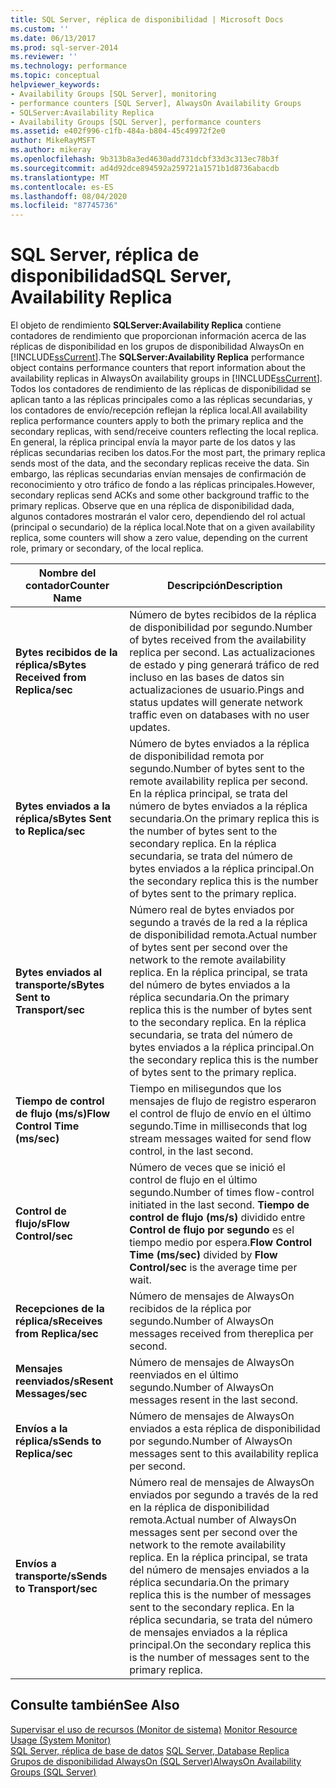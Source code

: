 ```yaml
---
title: SQL Server, réplica de disponibilidad | Microsoft Docs
ms.custom: ''
ms.date: 06/13/2017
ms.prod: sql-server-2014
ms.reviewer: ''
ms.technology: performance
ms.topic: conceptual
helpviewer_keywords:
- Availability Groups [SQL Server], monitoring
- performance counters [SQL Server], AlwaysOn Availability Groups
- SQLServer:Availability Replica
- Availability Groups [SQL Server], performance counters
ms.assetid: e402f996-c1fb-484a-b804-45c49972f2e0
author: MikeRayMSFT
ms.author: mikeray
ms.openlocfilehash: 9b313b8a3ed4630add731dcbf33d3c313ec78b3f
ms.sourcegitcommit: ad4d92dce894592a259721a1571b1d8736abacdb
ms.translationtype: MT
ms.contentlocale: es-ES
ms.lasthandoff: 08/04/2020
ms.locfileid: "87745736"
---
```

# <a name="sql-server-availability-replica"></a><span data-ttu-id="ef2e4-102">SQL Server, réplica de disponibilidad</span><span class="sxs-lookup"><span data-stu-id="ef2e4-102">SQL Server, Availability Replica</span></span>
  <span data-ttu-id="ef2e4-103">El objeto de rendimiento **SQLServer:Availability Replica** contiene contadores de rendimiento que proporcionan información acerca de las réplicas de disponibilidad en los grupos de disponibilidad AlwaysOn en [!INCLUDE[ssCurrent](../../includes/sscurrent-md.md)].</span><span class="sxs-lookup"><span data-stu-id="ef2e4-103">The **SQLServer:Availability Replica** performance object contains performance counters that report information about the availability replicas in AlwaysOn availability groups in [!INCLUDE[ssCurrent](../../includes/sscurrent-md.md)].</span></span> <span data-ttu-id="ef2e4-104">Todos los contadores de rendimiento de las réplicas de disponibilidad se aplican tanto a las réplicas principales como a las réplicas secundarias, y los contadores de envío/recepción reflejan la réplica local.</span><span class="sxs-lookup"><span data-stu-id="ef2e4-104">All availability replica performance counters apply to both the primary replica and the secondary replicas, with send/receive counters reflecting the local replica.</span></span> <span data-ttu-id="ef2e4-105">En general, la réplica principal envía la mayor parte de los datos y las réplicas secundarias reciben los datos.</span><span class="sxs-lookup"><span data-stu-id="ef2e4-105">For the most part, the primary replica sends most of the data, and the secondary replicas receive the data.</span></span> <span data-ttu-id="ef2e4-106">Sin embargo, las réplicas secundarias envían mensajes de confirmación de reconocimiento y otro tráfico de fondo a las réplicas principales.</span><span class="sxs-lookup"><span data-stu-id="ef2e4-106">However, secondary replicas send ACKs and some other background traffic to the primary replicas.</span></span> <span data-ttu-id="ef2e4-107">Observe que en una réplica de disponibilidad dada, algunos contadores mostrarán el valor cero, dependiendo del rol actual (principal o secundario) de la réplica local.</span><span class="sxs-lookup"><span data-stu-id="ef2e4-107">Note that on a given availability replica, some counters will show a zero value, depending on the current role, primary or secondary, of the local replica.</span></span>  
  
|<span data-ttu-id="ef2e4-108">Nombre del contador</span><span class="sxs-lookup"><span data-stu-id="ef2e4-108">Counter Name</span></span>|<span data-ttu-id="ef2e4-109">Descripción</span><span class="sxs-lookup"><span data-stu-id="ef2e4-109">Description</span></span>|  
|------------------|-----------------|  
|<span data-ttu-id="ef2e4-110">**Bytes recibidos de la réplica/s**</span><span class="sxs-lookup"><span data-stu-id="ef2e4-110">**Bytes Received from Replica/sec**</span></span>|<span data-ttu-id="ef2e4-111">Número de bytes recibidos de la réplica de disponibilidad por segundo.</span><span class="sxs-lookup"><span data-stu-id="ef2e4-111">Number of bytes received from the availability replica per second.</span></span> <span data-ttu-id="ef2e4-112">Las actualizaciones de estado y ping generará tráfico de red incluso en las bases de datos sin actualizaciones de usuario.</span><span class="sxs-lookup"><span data-stu-id="ef2e4-112">Pings and status updates will generate network traffic even on databases with no user updates.</span></span>|  
|<span data-ttu-id="ef2e4-113">**Bytes enviados a la réplica/s**</span><span class="sxs-lookup"><span data-stu-id="ef2e4-113">**Bytes Sent to Replica/sec**</span></span>|<span data-ttu-id="ef2e4-114">Número de bytes enviados a la réplica de disponibilidad remota por segundo.</span><span class="sxs-lookup"><span data-stu-id="ef2e4-114">Number of bytes sent to the remote availability replica per second.</span></span> <span data-ttu-id="ef2e4-115">En la réplica principal, se trata del número de bytes enviados a la réplica secundaria.</span><span class="sxs-lookup"><span data-stu-id="ef2e4-115">On the primary replica this is the number of bytes sent to the secondary replica.</span></span> <span data-ttu-id="ef2e4-116">En la réplica secundaria, se trata del número de bytes enviados a la réplica principal.</span><span class="sxs-lookup"><span data-stu-id="ef2e4-116">On the secondary replica this is the number of bytes sent to the primary replica.</span></span>|  
|<span data-ttu-id="ef2e4-117">**Bytes enviados al transporte/s**</span><span class="sxs-lookup"><span data-stu-id="ef2e4-117">**Bytes Sent to Transport/sec**</span></span>|<span data-ttu-id="ef2e4-118">Número real de bytes enviados por segundo a través de la red a la réplica de disponibilidad remota.</span><span class="sxs-lookup"><span data-stu-id="ef2e4-118">Actual number of bytes sent per second over the network to the remote availability replica.</span></span> <span data-ttu-id="ef2e4-119">En la réplica principal, se trata del número de bytes enviados a la réplica secundaria.</span><span class="sxs-lookup"><span data-stu-id="ef2e4-119">On the primary replica this is the number of bytes sent to the secondary replica.</span></span> <span data-ttu-id="ef2e4-120">En la réplica secundaria, se trata del número de bytes enviados a la réplica principal.</span><span class="sxs-lookup"><span data-stu-id="ef2e4-120">On the secondary replica this is the number of bytes sent to the primary replica.</span></span>|  
|<span data-ttu-id="ef2e4-121">**Tiempo de control de flujo (ms/s)**</span><span class="sxs-lookup"><span data-stu-id="ef2e4-121">**Flow Control Time (ms/sec)**</span></span>|<span data-ttu-id="ef2e4-122">Tiempo en milisegundos que los mensajes de flujo de registro esperaron el control de flujo de envío en el último segundo.</span><span class="sxs-lookup"><span data-stu-id="ef2e4-122">Time in milliseconds that log stream messages waited for send flow control, in the last second.</span></span>|  
|<span data-ttu-id="ef2e4-123">**Control de flujo/s**</span><span class="sxs-lookup"><span data-stu-id="ef2e4-123">**Flow Control/sec**</span></span>|<span data-ttu-id="ef2e4-124">Número de veces que se inició el control de flujo en el último segundo.</span><span class="sxs-lookup"><span data-stu-id="ef2e4-124">Number of times flow-control initiated in the last second.</span></span> <span data-ttu-id="ef2e4-125">**Tiempo de control de flujo (ms/s)** dividido entre **Control de flujo por segundo** es el tiempo medio por espera.</span><span class="sxs-lookup"><span data-stu-id="ef2e4-125">**Flow Control Time (ms/sec)** divided by **Flow Control/sec** is the average time per wait.</span></span>|  
|<span data-ttu-id="ef2e4-126">**Recepciones de la réplica/s**</span><span class="sxs-lookup"><span data-stu-id="ef2e4-126">**Receives from Replica/sec**</span></span>|<span data-ttu-id="ef2e4-127">Número de mensajes de AlwaysOn recibidos de la réplica por segundo.</span><span class="sxs-lookup"><span data-stu-id="ef2e4-127">Number of AlwaysOn messages received from thereplica per second.</span></span>|  
|<span data-ttu-id="ef2e4-128">**Mensajes reenviados/s**</span><span class="sxs-lookup"><span data-stu-id="ef2e4-128">**Resent Messages/sec**</span></span>|<span data-ttu-id="ef2e4-129">Número de mensajes de AlwaysOn reenviados en el último segundo.</span><span class="sxs-lookup"><span data-stu-id="ef2e4-129">Number of AlwaysOn messages resent in the last second.</span></span>|  
|<span data-ttu-id="ef2e4-130">**Envíos a la réplica/s**</span><span class="sxs-lookup"><span data-stu-id="ef2e4-130">**Sends to Replica/sec**</span></span>|<span data-ttu-id="ef2e4-131">Número de mensajes de AlwaysOn enviados a esta réplica de disponibilidad por segundo.</span><span class="sxs-lookup"><span data-stu-id="ef2e4-131">Number of AlwaysOn messages sent to this availability replica per second.</span></span>|  
|<span data-ttu-id="ef2e4-132">**Envíos a transporte/s**</span><span class="sxs-lookup"><span data-stu-id="ef2e4-132">**Sends to Transport/sec**</span></span>|<span data-ttu-id="ef2e4-133">Número real de mensajes de AlwaysOn enviados por segundo a través de la red en la réplica de disponibilidad remota.</span><span class="sxs-lookup"><span data-stu-id="ef2e4-133">Actual number of AlwaysOn messages sent per second over the network to the remote availability replica.</span></span> <span data-ttu-id="ef2e4-134">En la réplica principal, se trata del número de mensajes enviados a la réplica secundaria.</span><span class="sxs-lookup"><span data-stu-id="ef2e4-134">On the primary replica this is the number of messages sent to the secondary replica.</span></span> <span data-ttu-id="ef2e4-135">En la réplica secundaria, se trata del número de mensajes enviados a la réplica principal.</span><span class="sxs-lookup"><span data-stu-id="ef2e4-135">On the secondary replica this is the number of messages sent to the primary replica.</span></span>|  
  
## <a name="see-also"></a><span data-ttu-id="ef2e4-136">Consulte también</span><span class="sxs-lookup"><span data-stu-id="ef2e4-136">See Also</span></span>  
 <span data-ttu-id="ef2e4-137">[Supervisar el uso de recursos &#40;Monitor de sistema&#41;](monitor-resource-usage-system-monitor.md) </span><span class="sxs-lookup"><span data-stu-id="ef2e4-137">[Monitor Resource Usage &#40;System Monitor&#41;](monitor-resource-usage-system-monitor.md) </span></span>  
 <span data-ttu-id="ef2e4-138">[SQL Server, réplica de base de datos](sql-server-database-replica.md) </span><span class="sxs-lookup"><span data-stu-id="ef2e4-138">[SQL Server, Database Replica](sql-server-database-replica.md) </span></span>  
 [<span data-ttu-id="ef2e4-139">Grupos de disponibilidad AlwaysOn (SQL Server)</span><span class="sxs-lookup"><span data-stu-id="ef2e4-139">AlwaysOn Availability Groups (SQL Server)</span></span>](../../database-engine/availability-groups/windows/always-on-availability-groups-sql-server.md)  
  
  

